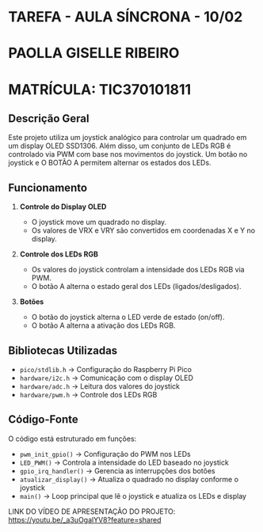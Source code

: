 # TAREFA - AULA SÍNCRONA - 10/02
# PAOLLA GISELLE RIBEIRO
# MATRÍCULA: TIC370101811

## Descrição Geral
Este projeto utiliza um joystick analógico para controlar um quadrado em um display OLED SSD1306. Além disso, um conjunto de LEDs RGB é controlado via PWM com base nos movimentos do joystick. Um botão no joystick e O BOTÃO A permitem alternar os estados dos LEDs.

## Funcionamento
1. **Controle do Display OLED**
   - O joystick move um quadrado no display.
   - Os valores de VRX e VRY são convertidos em coordenadas X e Y no display.

2. **Controle dos LEDs RGB**
   - Os valores do joystick controlam a intensidade dos LEDs RGB via PWM.
   - O botão A alterna o estado geral dos LEDs (ligados/desligados).
   
3. **Botões**
   - O botão do joystick alterna o LED verde de estado (on/off).
   - O botão A alterna a ativação dos LEDs RGB.

## Bibliotecas Utilizadas
- `pico/stdlib.h` → Configuração do Raspberry Pi Pico
- `hardware/i2c.h` → Comunicação com o display OLED
- `hardware/adc.h` → Leitura dos valores do joystick
- `hardware/pwm.h` → Controle dos LEDs RGB

## Código-Fonte
O código está estruturado em funções:
- `pwm_init_gpio()` → Configuração do PWM nos LEDs
- `LED_PWM()` → Controla a intensidade do LED baseado no joystick
- `gpio_irq_handler()` → Gerencia as interrupções dos botões
- `atualizar_display()` → Atualiza o quadrado no display conforme o joystick
- `main()` → Loop principal que lê o joystick e atualiza os LEDs e display

LINK DO VÍDEO DE APRESENTAÇÃO DO PROJETO: https://youtu.be/_a3uOgalYV8?feature=shared

